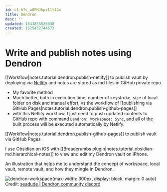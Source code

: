 ```yaml
---
id: c1-h7c_wOFHJkpzI1t4Gx
title: Dendron
desc: ''
updated: 1643855526038
created: 1625432744672
---
```

# Write and publish notes using Dendron

[[Workflow|notes.tutorial.dendron.publish-netlify]] to publish vault by deploying via [Netlify](https://www.netlify.com/) and notes are stored as md files in GitHub private repo.
- My favorite method
- Much better, both in execution time, number of keystroke, size of local folder on disk and manual effort, vs the workflow of [[publishing via GitHub Pages|notes.tutorial.dendron.publish-github-pages]]
- with this Netlify workflow, I just need to push updated contents to GitHub repo with command `Dendron: Workspace: Sync`, and all of the built process will be executed automatically by Netlify.

[[Workflow|notes.tutorial.dendron.publish-github-pages]] to publish vault via GitHub Pages

I use Obsidian on iOS with [[Breadcrumbs plugin|notes.tutorial.obsidian-md.hierarchical-notes]] to view and edit my Dendron vault on iPhone.

An illustration that helps me to understand the concept of workspace, local vault, remote vault, and how they mingle in Dendron.

![dendron-workspace](https://ik.imagekit.io/casa/h7b-dendron/2022-02-02_dendron.remote-full_elP09EX8B.png?ik-sdk-version=javascript-1.4.3&updatedAt=1643846444601){max-width: 300px, display: block, margin: 0 auto}
Credit: [seadude | Dendron community discord](https://discord.com/channels/717965437182410783/783027389919658025/938534904415789096)